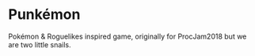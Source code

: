 # Punkémon

Pokémon & Roguelikes inspired game, originally for ProcJam2018 but we are two little snails.
